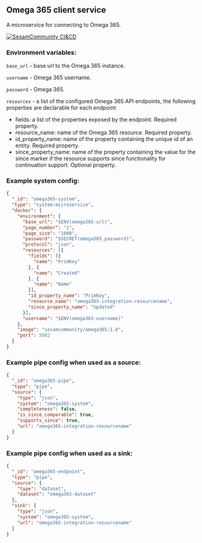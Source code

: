 ## Omega 365 client service

A microservice for connecting to Omega 365.

[![SesamCommunity CI&CD](https://github.com/sesam-community/omega365/actions/workflows/sesam-community-ci-cd.yml/badge.svg)](https://github.com/sesam-community/omega365/actions/workflows/sesam-community-ci-cd.yml)

### Environment variables:

`base_url` - base url to the Omega 365 instance.

`username` - Omega 365 username.

`password` - Omega 365.

`resources` - a list of the configured Omega 365 API endpoints, the following properties are declarable for each endpoint:

* fields: a list of the properties exposed by the endpoint. Required property.
* resource_name: name of the Omega 365 resource. Required property.
* id_property_name: name of the property containing the unique id of an entity. Required property.
* since_property_name: name of the property containing the value for the since marker if the resource supports since functionality for continuation support. Optional property.

### Example system config:

```json
{
  "_id": "omega365-system",
  "type": "system:microservice",
  "docker": {
    "environment": {
      "base_url": "$ENV(omega365-url)",
      "page_number": "1",
      "page_size": "1000",
      "password": "$SECRET(omega365_password)",
      "protocol": "json",
      "resources": [{
        "fields": [{
          "name": "PrimKey"
        }, {
          "name": "Created"
        }, {
          "name": "Name"
        }],
        "id_property_name": "PrimKey",
        "resource_name": "omega365-integration-resourcename",
        "since_property_name": "Updated"
      }],
      "username": "$ENV(omega365-username)"
    },
    "image": "sesamcommunity/omega365:1.0",
    "port": 5002
  }
}
```

### Example pipe config when used as a source:

```json
{
  "_id": "omega365-pipe",
  "type": "pipe",
  "source": {
    "type": "json",
    "system": "omega365-system",
    "completeness": false,
    "is_since_comparable": true,
    "supports_since": true,
    "url": "omega365-integration-resourcename"
  }
}
```

### Example pipe config when used as a sink:

```json
{
  "_id": "omega365-endpoint",
  "type": "pipe",
  "source": {
    "type": "dataset",
    "dataset": "omega365-dataset"
  },
  "sink": {
    "type": "json",
    "system": "omega365-system",
    "url": "omega365-integration-resourcename"
  }
}

```